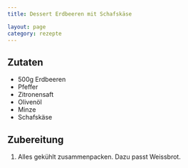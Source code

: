 ```yaml
---
title: Dessert Erdbeeren mit Schafskäse

layout: page
category: rezepte
---
```


Zutaten
-------
- 500g Erdbeeren
- Pfeffer
- Zitronensaft
- Olivenöl
- Minze
- Schafskäse

Zubereitung
-----------
1. Alles gekühlt zusammenpacken. Dazu passt Weissbrot.
